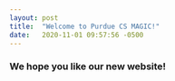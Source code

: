 ```yaml
---
layout: post
title:  "Welcome to Purdue CS MAGIC!"
date:   2020-11-01 09:57:56 -0500
---
```

###	We hope you like our new website! 

